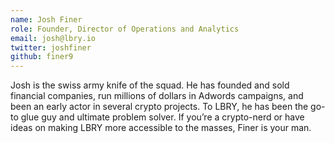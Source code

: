 ```yaml
---
name: Josh Finer
role: Founder, Director of Operations and Analytics
email: josh@lbry.io
twitter: joshfiner
github: finer9
---
```

Josh is the swiss army knife of the squad. He has founded and sold financial companies, run millions of dollars in Adwords campaigns, and been an early actor in several crypto projects. To LBRY, he has been the go-to glue guy and ultimate problem solver. If you’re a crypto-nerd or have ideas on making LBRY more accessible to the masses, Finer is your man.
